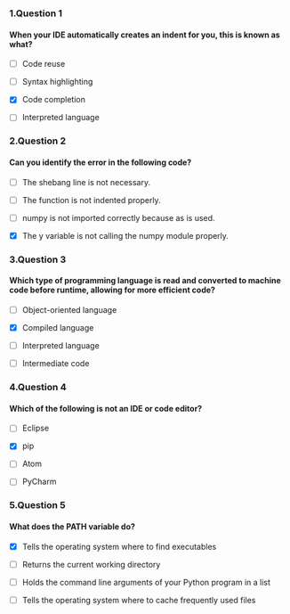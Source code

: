 ### 1.Question 1
#### When your IDE automatically creates an indent for you, this is known as what?

- [ ] Code reuse

- [ ] Syntax highlighting

- [x] Code completion

- [ ] Interpreted language

### 2.Question 2
#### Can you identify the error in the following code?

- [ ] The shebang line is not necessary.

- [ ] The function is not indented properly.

- [ ] numpy is not imported correctly because as is used.

- [x] The y variable is not calling the numpy module properly.

### 3.Question 3
#### Which type of programming language is read and converted to machine code before runtime, allowing for more efficient code?

- [ ] Object-oriented language


- [x] Compiled language

- [ ] Interpreted language

- [ ] Intermediate code

### 4.Question 4
#### Which of the following is not an IDE or code editor?

- [ ] Eclipse

- [x] pip

- [ ] Atom

- [ ] PyCharm

### 5.Question 5
#### What does the PATH variable do?

- [x] Tells the operating system where to find executables

- [ ] Returns the current working directory

- [ ] Holds the command line arguments of your Python program in a list

- [ ] Tells the operating system where to cache frequently used files

